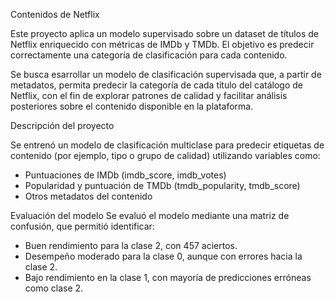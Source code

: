 Contenidos de Netflix


Este proyecto aplica un modelo supervisado sobre un dataset de títulos de Netflix enriquecido con métricas de IMDb y TMDb. El objetivo es predecir correctamente una categoría de clasificación para cada contenido.

Se busca esarrollar un modelo de clasificación supervisada que, a partir de metadatos, permita predecir la categoría de cada título del catálogo de Netflix, con el fin de explorar patrones de calidad y facilitar análisis posteriores sobre el contenido disponible en la plataforma.

Descripción del proyecto


Se entrenó un modelo de clasificación multiclase para predecir etiquetas de contenido (por ejemplo, tipo o grupo de calidad) utilizando variables como:

- Puntuaciones de IMDb (imdb_score, imdb_votes)
- Popularidad y puntuación de TMDb (tmdb_popularity, tmdb_score)
- Otros metadatos del contenido


Evaluación del modelo
Se evaluó el modelo mediante una matriz de confusión, que permitió identificar:

- Buen rendimiento para la clase 2, con 457 aciertos.
- Desempeño moderado para la clase 0, aunque con errores hacia la clase 2.
- Bajo rendimiento en la clase 1, con mayoría de predicciones erróneas como clase 2.

